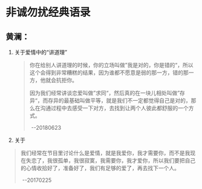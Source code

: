 # 非诚勿扰经典语录

## 黄澜：

1. 关于爱情中的“讲道理”

   > 你在给别人讲道理的时候，你的立场叫做”我是对的，你是错的“，所以这个会得到非常糟糕的结果，因为谁都不愿意是弱的那一方，错的那一方，他就会抗拒你。
   >
   > 因为我们经常讲谈恋爱叫做”求同“，然后真的在一块儿相处叫做”存异“，而存异的最基础叫做平等，就是我们不一定都觉得自己是对的，那么在沟通过程中去感受一下对方，去找到让两个人彼此都舒服的一个方式。
   >
   > ​																										--20180623

2. 关于

> 我们经常在节目里讨论什么是爱情，就是我爱你，我才需要你，而不是我现在失恋了，我很孤单，我很寂寞，我需要你，我才爱你，所以我们要把自己的心情收拾好了，准备好了，我们有足够的爱了，再去找下一个人。
>
> ​																												--20170225